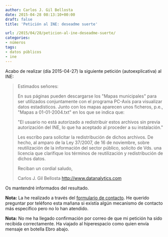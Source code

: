 ```yaml
---
author: Carlos J. Gil Bellosta
date: 2015-04-28 08:13:10+00:00
draft: false
title: 'Petición al INE: deseadme suerte'

url: /2015/04/28/peticion-al-ine-deseadme-suerte/
categories:
- números
tags:
- datos públicos
- ine
---
```


Acabo de realizar (día 2015-04-27) la siguiente petición (autoexplicativa) al INE:

>Estimados señores:
>
>En sus páginas pueden descargarse los "Mapas municipales" para ser utilizados conjuntamente con el programa PC-Axis para visualizar datos estadísticos. Junto con los mapas aparecen unos ficheros, p.e., "Mapas a 01-01-2004.txt" en los que se indica que:
>
>"El usuario no está autorizado a redistribuir estos archivos sin previa autorización del INE, lo que ha aceptado al proceder a su instalación."
>
>Les escribo para solicitar la redistribución de dichos archivos. De hecho, al amparo de la Ley 37/2007, de 16 de noviembre, sobre reutilización de la información del sector público, solicito de Vds. una licencia que clarifique los términos de reutilización y redistribución de dichos datos.
>
>Reciban un cordial saludo,
>
>Carlos J. Gil Bellosta
>http://www.datanalytics.com

Os mantendré informados del resultado.

**Nota:** La he realizado a través del [formulario de contacto](http://www.ine.es/infoine/enviarFormulario.do). He querido preguntar por teléfono esta mañana si existía algún mecanismo de contacto más específico pero no lo han atendido.

**Nota:** No me ha llegado confirmación por correo de que mi petición ha sido recibida correctamente. Ha viajado al hiperespacio como quien envía mensaje en botella Ebro abajo.

